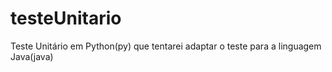 # testeUnitario
  Teste Unitário em Python(py) que tentarei adaptar o teste para a linguagem Java(java) 
